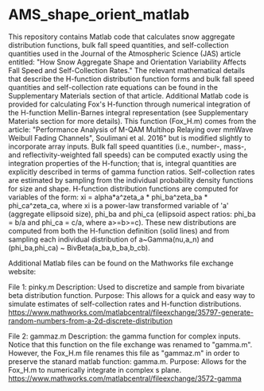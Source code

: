 # AMS_shape_orient_matlab
This repository contains Matlab code that calculates snow aggregate distribution functions, bulk fall speed quantities, and self-collection quantities used in the Journal of the Atmospheric Science (JAS) article entitled: "How Snow Aggregate Shape and Orientation Variability Affects Fall Speed and Self-Collection Rates." The relevant mathematical details that describe the H-function distribution function forms and bulk fall speed quantities and self-collection rate equations can be found in the Supplementary Materials section of that article. Additional Matlab code is provided for calculating Fox's H-function through numerical integration of the H-function Mellin-Barnes integral representation (see Supplementary Materials section for more details). This function (Fox_H.m) comes from the article: "Performance Analysis of M-QAM Multihop Relaying over mmWave Weibull Fading Channels", Soulimani et al. 2016" but is modified slightly to incorporate array inputs. Bulk fall speed quantities (i.e., number-, mass-, and reflectivity-weighted fall speeds) can be computed exactly using the integration properties of the H-function; that is, integral quantities are explicitly described in terms of gamma function ratios. Self-collection rates are estimated by sampling from the individual probability density functions for size and shape. H-function distribution functions are computed for variables of the form: xi = alpha*a^zeta_a * phi_ba^zeta_ba * phi_ca^zeta_ca, where xi is a power-law transformed variable of 'a' (aggregate ellipsoid size), phi_ba and phi_ca (ellipsoid aspect ratios: phi_ba = b/a and phi_ca = c/a, where a>=b>=c). These new distributions are computed from both the H-function definition (solid lines) and from sampling each individual distribution of a~Gamma(nu,a_n) and (phi_ba,phi_ca) ~ BivBeta(a_ba,b_ba,b_cb).


Additional Matlab files can be found on the Mathworks file exchange website:

File 1: pinky.m
Description: Used to discretize and sample from bivariate beta distribution function. 
Purpose: This allows for a quick and easy way to simulate estimates of self-collection rates and H-function distributions.
https://www.mathworks.com/matlabcentral/fileexchange/35797-generate-random-numbers-from-a-2d-discrete-distribution

File 2: gammaz.m
Description: the gamma function for complex inputs. Notice that this function on the file exchange was renamed to "gamma.m". However, the Fox_H.m file renames this file as "gammaz.m" in order to preserve the stanard matlab function: gamma.m. 
Purpose: Allows for the Fox_H.m to numerically integrate in complex s plane.
https://www.mathworks.com/matlabcentral/fileexchange/3572-gamma
